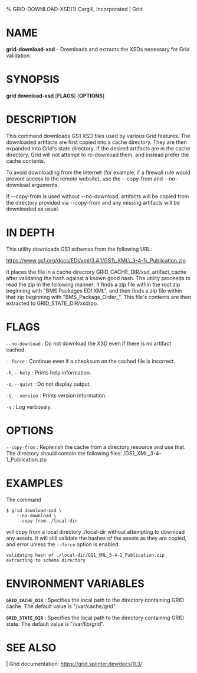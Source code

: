 % GRID-DOWNLOAD-XSD(1) Cargill, Incorporated | Grid

<!--
  Copyright 2024 Bitwise IO, Inc.
  Copyright 2022 Cargill Incorporated
  Licensed under Creative Commons Attribution 4.0 International License
  https://creativecommons.org/licenses/by/4.0/
-->

NAME
====

**grid-download-xsd** - Downloads and extracts the XSDs necessary for Grid
validation.

SYNOPSIS
========

**grid download-xsd** \[**FLAGS**\] \[**OPTIONS**\] 

DESCRIPTION
===========

This command downloads GS1 XSD files used by various Grid features. The
downloaded artifacts are first copied into a cache directory. They are then
expanded into Grid's state directory. If the desired artifacts are in the
cache directory, Grid will not attempt to re-download them, and instead
prefer the cache contents.

To avoid downloading from the internet (for example, if a firewall rule
would prevent access to the remote website), use the --copy-from and
--no-download arguments.

If --copy-from is used without --no-download, artifacts will be copied from
the directory provided via --copy-from and any missing artifacts will be
downloaded as usual.

IN DEPTH
========

This utility downloads GS1 schemas from the following URL:

https://www.gs1.org/docs/EDI/xml/3.4.1/GS1\_XML\_3-4-1\_Publication.zip

It places the file in a cache directory GRID\_CACHE\_DIR/xsd\_artifact\_cache
after validating the hash against a known good hash. The utility proceeds to
read the zip in the following manner: It finds a zip file within the root zip
beginning with "BMS Packages EDI XML", and then finds a zip file within that
zip beginning with "BMS\_Package\_Order\_". This file's contents are then
extracted to GRID\_STATE\_DIR/xsd/po.

FLAGS
=====

`--no-download`
: Do not download the XSD even if there is no artifact cached.

`--force`
: Continue even if a checksum on the cached file is incorrect.

`-h`, `--help`
: Prints help information.

`-q`, `--quiet`
: Do not display output.

`-V`, `--version`
: Prints version information.

`-v`
: Log verbosely.

OPTIONS
=======

`--copy-from`
: Replenish the cache from a directory resource and use that. The directory
  should contain the following files:
  /GS1\_XML\_3-4-1\_Publication.zip

EXAMPLES
========

The command

```
$ grid download-xsd \
    --no-download \
    --copy-from ./local-dir
```

will copy from a local directory ./local-dir without attempting to download any
assets. It will still validate the hashes of the assets as they are copied, and
error unless the `--force` option is enabled.

```
validating hash of ./local-dir/GS1_XML_3-4-1_Publication.zip
extracting to schema directory
```

ENVIRONMENT VARIABLES
=====================

**`GRID_CACHE_DIR`**
: Specifies the local path to the directory containing GRID cache.
  The default value is "/var/cache/grid".

**`GRID_STATE_DIR`**
: Specifies the local path to the directory containing GRID state.
  The default value is "/var/lib/grid".

SEE ALSO
========
| Grid documentation: https://grid.splinter.dev/docs/0.3/
